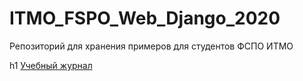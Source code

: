 # ITMO_FSPO_Web_Django_2020
Репозиторий для хранения примеров для студентов ФСПО ИТМО

h1 [Учебный журнал](https://docs.google.com/spreadsheets/d/1Z2WDx_rLAXnr0oDNE-PchbE--xvl3lV1Px8lZUwdKfM/edit?usp=sharing)
